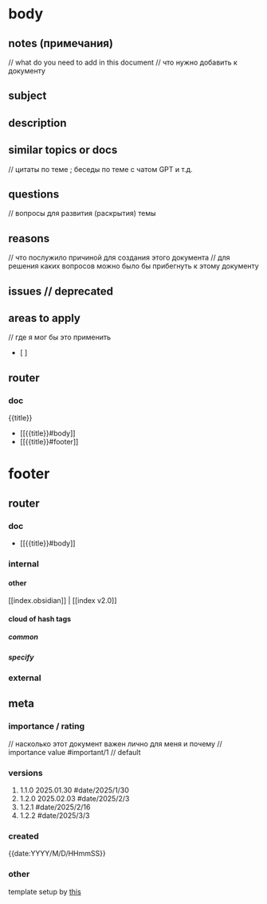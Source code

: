 
# body
## notes (примечания)
// what do you need to add in this document
// что нужно добавить к документу
## subject
## description
## similar topics or docs
// цитаты по теме ; беседы по теме с чатом GPT и т.д.
## questions
// вопросы для развития (раскрытия) темы
## reasons 
// что послужило причиной для создания этого документа
// для решения каких вопросов можно было бы прибегнуть к этому документу

## issues // deprecated 
## areas to apply
// где я мог бы это применить
- [ ] 
## router 
### doc
{{title}}
- [[{{title}}#body]]
- [[{{title}}#footer]]
# footer
## router
### doc 
- [[{{title}}#body]]
### internal
#### other
[[index.obsidian]] | [[index v2.0]] 
#### cloud of hash tags
##### common
##### specify

### external
## meta
### importance / rating
// насколько этот документ важен лично для меня и почему
// importance value
#important/1 // default
### versions
1. 1.1.0 2025.01.30 #date/2025/1/30
2. 1.2.0 2025.02.03 #date/2025/2/3 
3. 1.2.1 #date/2025/2/16
4. 1.2.2 #date/2025/3/3
### created
 {{date:YYYY/M/D/HHmmSS}}
### other
template setup by [this](https://help.obsidian.md/web-clipper/variables)
